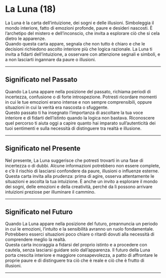 # La Luna (18)

La Luna è la carta dell’intuizione, dei sogni e delle illusioni. Simboleggia il mondo interiore, fatto di emozioni profonde, paure e desideri nascosti. È l’archetipo del mistero e dell’inconscio, che invita a esplorare ciò che si cela dietro le apparenze.  
Quando questa carta appare, segnala che non tutto è chiaro e che le decisioni richiedono ascolto interiore più che logica razionale. La Luna ti invita a fidarti dell’intuizione, a osservare con attenzione segnali e simboli, e a non lasciarti ingannare da paure o illusioni.

---

## Significato nel Passato  
Quando La Luna appare nella posizione del passato, richiama periodi di incertezza, confusione o di forte introspezione. Potresti ricordare momenti in cui le tue emozioni erano intense e non sempre comprensibili, oppure situazioni in cui la verità era nascosta o sfuggente.  
Questo passato ti ha insegnato l’importanza di ascoltare la tua voce interiore e di fidarti dell’istinto quando la logica non bastava. Riconoscere quel percorso ti aiuta oggi a capire quanto hai imparato sull’autenticità dei tuoi sentimenti e sulla necessità di distinguere tra realtà e illusione.

---

## Significato nel Presente  
Nel presente, La Luna suggerisce che potresti trovarti in una fase di incertezza o di dubbi. Alcune informazioni potrebbero non essere complete, e c’è il rischio di lasciarsi confondere da paure, illusioni o influenze esterne.  
Questa carta invita alla prudenza: prima di agire, osserva attentamente le situazioni e ascolta la tua intuizione. È anche un invito a esplorare il mondo dei sogni, delle emozioni e della creatività, perché da lì possono arrivare intuizioni preziose per illuminare il cammino.

---

## Significato nel Futuro  
Quando La Luna appare nella posizione del futuro, preannuncia un periodo in cui le emozioni, l’intuito e la sensibilità avranno un ruolo fondamentale. Potrebbero esserci situazioni poco chiare o ritardi dovuti alla necessità di comprendere meglio la realtà.  
Questa carta incoraggia a fidarsi del proprio istinto e a procedere con cautela, senza lasciarsi guidare solo dall’apparenza. Il futuro della Luna porta crescita interiore e maggiore consapevolezza, a patto di affrontare le proprie paure e di distinguere tra ciò che è reale e ciò che è frutto di illusioni.

---
